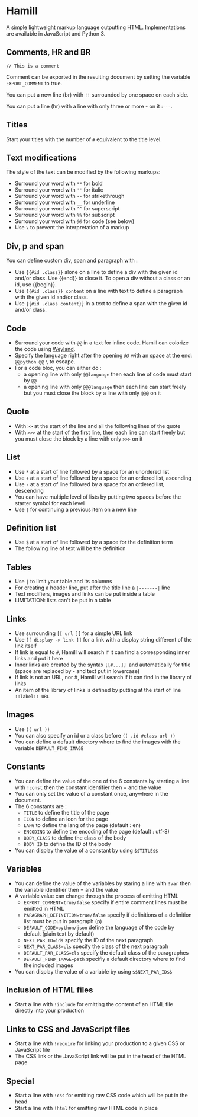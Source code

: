 # Hamill

A simple lightweight markup language outputting HTML. Implementations are available in JavaScript and Python 3.

## Comments, HR and BR

``// This is a comment``

Comment can be exported in the resulting document by setting the variable ``EXPORT_COMMENT`` to true.

You can put a new line (br) with `` !! `` surrounded by one space on each side.

You can put a line (hr) with a line with only three or more - on it :``---``.

## Titles

Start your titles with the number of ``#`` equivalent to the title level.

## Text modifications

The style of the text can be modified by the following markups:

* Surround your word with ``**`` for bold
* Surround your word with ``''`` for italic
* Surround your word with ``--`` for strikethrough
* Surround your word with ``__`` for underline
* Surround your word with ``^^`` for superscript
* Surround your word with ``%%`` for subscript
* Surround your word with ``@@`` for code (see below)
* Use ``\`` to prevent the interpretation of a markup

## Div, p and span

You can define custom div, span and paragraph with :

* Use ``{{#id .class}}`` alone on a line to define a div  with the given id and/or class. Use {{end}} to close it. To open a div without a class or an id, use {{begin}}.
* Use ``{{#id .class}} content`` on a line with text to define a paragraph with the given id and/or class.
* Use ``{{#id .class content}}`` in a text to define a span with the given id and/or class.

## Code

* Surround your code with ``@@`` in a text for inline code. Hamill can colorize the code using [Weyland](https://github.com/Xitog/weyland).
* Specify the language right after the opening ``@@`` with an space at the end: ``@@python @@`` ``\`` to escape.
* For a code bloc, you can either do :
  * a opening line with only ``@@language`` then each line of code must start by ``@@``
  * a opening line with only ``@@@language`` then each line can start freely but you must close the block by a line with only ``@@@`` on it

## Quote

* With ``>>`` at the start of the line and all the following lines of the quote
* With ``>>>`` at the start of the first line, then each line can start freely but you must close the block by a line with only ``>>>`` on it

## List

* Use ``*`` at a start of line followed by a space for an unordered list
* Use ``+`` at a start of line followed by a space for an ordered list, ascending
* Use ``-`` at a start of line followed by a space  for an ordered list, descending
* You can have multiple level of lists by putting two spaces before the starter symbol for each level
* Use ``|`` for continuing a previous item on a new line

## Definition list

* Use ``$`` at a start of line followed by a space for the definition term
* The following line of text will be the definition

## Tables

* Use ``|`` to limit your table and its columns
* For creating a header line, put after the title line a ``|-------|`` line 
* Text modifiers, images and links can be put inside a table
* LIMITATION: lists can't be put in a table

## Links

* Use surrounding ``[[ url ]]`` for a simple URL link
* Use ``[[ display -> link ]]`` for a link with a display string different of the link itself
* If link is equal to ``#``, Hamill will search if it can find a corresponding inner links and put it here
* Inner links are created by the syntax ``[[#...]] ``and automatically for title (space are replaced by - and text put in lowercase)
* If link is not an URL, nor #, Hamill will search if it can find in the library of links
* An item of the library of links is defined by putting at the start of line ``::label:: URL``

## Images

* Use ``(( url ))``
* You can also specify an id or a class before ``(( .id #class url ))``
* You can define a default directory where to find the images with the variable ``DEFAULT_FIND_IMAGE``

## Constants

* You can define the value of the one of the 6 constants by starting a line with ``!const`` then the constant identifier then = and the value
* You can only set the value of a constant once, anywhere in the document.
* The 6 constants are :
  * ``TITLE`` to define the title of the page
  * ``ICON`` to define an icon for the page
  * ``LANG`` to define the lang of the page (default : en)
  * ``ENCODING`` to define the encoding of the page (default : utf-8)
  * ``BODY_CLASS`` to define the class of the body
  * ``BODY_ID`` to define the ID of the body
* You can display the value of a constant by using ``$$TITLE$$``

## Variables

* You can define the value of the variables by staring a line with ``!var`` then the variable identifier then = and the value
* A variable value can change through the process of emitting HTML
   * ``EXPORT_COMMENT=true/false`` specify if entire comment lines must be emitted in HTML
   * ``PARAGRAPH_DEFINITION=true/false`` specify if definitions of a definition list must be put in paragraph (p)
   * ``DEFAULT_CODE=python/json`` define the language of the code by default (plain text by default)
   * ``NEXT_PAR_ID=ids`` specify the ID of the next paragraph
   * ``NEXT_PAR_CLASS=cls`` specify the class of the next paragraph
   * ``DEFAULT_PAR_CLASS=cls`` specify the default class of the paragraphes
   * ``DEFAULT_FIND_IMAGE=path`` specifiy a default directory where to find the included images
* You can display the value of a variable by using ``$$NEXT_PAR_ID$$``

## Inclusion of HTML files

* Start a line with ``!include`` for emitting the content of an HTML file directly into your production

## Links to CSS and JavaScript files

* Start a line with ``!require`` for linking your production to a given CSS or JavaScript file
* The CSS link or the JavaScript link will be put in the head of the HTML page

## Special

* Start a line with ``!css`` for emitting raw CSS code which will be put in the head
* Start a line with ``!html`` for emitting raw HTML code in place
